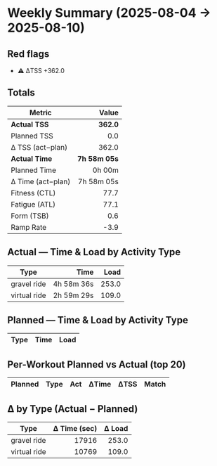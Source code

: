 # Weekly Summary (2025-08-04 → 2025-08-10)

## Red flags

- ⚠️ ΔTSS +362.0

## Totals

| Metric | Value |
|---|---:|
| **Actual TSS** | **362.0** |
| Planned TSS | 0.0 |
| Δ TSS (act−plan) | 362.0 |
| **Actual Time** | **7h 58m 05s** |
| Planned Time | 0h 00m |
| Δ Time (act−plan) | 7h 58m 05s |
| Fitness (CTL) | 77.7 |
| Fatigue (ATL) | 77.1 |
| Form (TSB) | 0.6 |
| Ramp Rate | -3.9 |

## Actual — Time & Load by Activity Type

| Type | Time | Load |
|---|---:|---:|
| gravel ride | 4h 58m 36s | 253.0 |
| virtual ride | 2h 59m 29s | 109.0 |

## Planned — Time & Load by Activity Type

| Type | Time | Load |
|---|---:|---:|

## Per-Workout Planned vs Actual (top 20)

| Planned | Type | Act | ΔTime | ΔTSS | Match |
|---|---|---|---:|---:|---|

## Δ by Type (Actual − Planned)

| Type | Δ Time (sec) | Δ Load |
|---|---:|---:|
| gravel ride | 17916 | 253.0 |
| virtual ride | 10769 | 109.0 |
